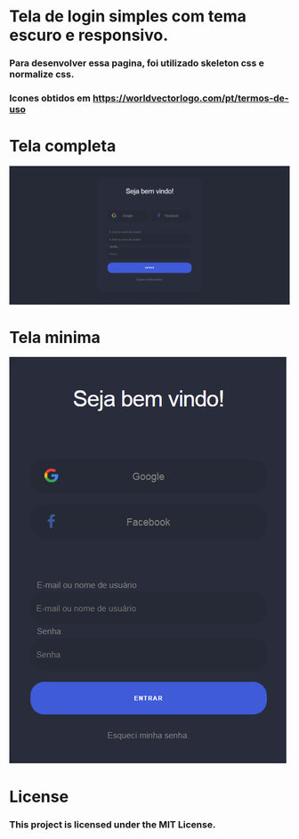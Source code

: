 # Tela de login simples com tema escuro e responsivo.
### Para desenvolver essa pagina, foi utilizado skeleton css e normalize css.
### Icones obtidos em https://worldvectorlogo.com/pt/termos-de-uso


# Tela completa
![Tela completa](prints/completa.png)
#
# Tela minima
![Tela completa](prints/min.png)


# License
### This project is licensed under the MIT License.

